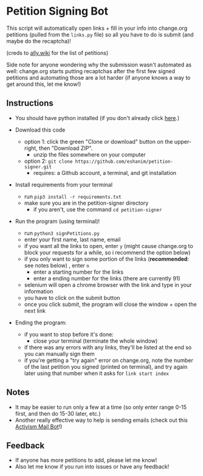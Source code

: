# Petition Signing Bot

This script will automatically open links + fill in your info into change.org petitions (pulled from the `links.py` file) so all you have to do is submit (and maybe do the recaptcha)!

(creds to [ally.wiki](https://docs.google.com/document/d/e/2PACX-1vSrT26HMWX-_hlLfiyy9s95erjkOZVJdroXYkU-miaHRk58duAnJIUWKxImRkTITsYhwaFkghS8sfIF/pub) for the list of petitions)

Side note for anyone wondering why the submission wasn't automated as well: change.org starts putting recaptchas after the first few signed petitions and automating those are a lot harder (if anyone knows a way to get around this, let me know!)

## Instructions
- You should have python installed (if you don't already click [here](https://www.python.org/downloads/).)
- Download this code
  - option 1: click the green "Clone or download" button on the upper-right, then "Download ZIP".
    - unzip the files somewhere on your computer
  - option 2: `git clone https://github.com/eshanim/petition-signer.git`
    - requires: a Github account, a terminal, and git installation
    
- Install requirements from your terminal
  - run `pip3 install -r requirements.txt` 
  - make sure you are in the petition-signer directory
    - if you aren't, use the command `cd petition-signer`
    
- Run the program (using terminal)!
  - run `python3 signPetitions.py`
  - enter your first name, last name, email
  - if you want all the links to open, enter `y` (might cause change.org to block your requests for a while, so i recommend the option below)
  - if you only want to sign some portion of the links (**recommended**: see notes below) , enter `n`
    - enter a starting number for the links 
    - enter a ending number for the links (there are currently 91)
  - selenium will open a chrome browser with the link and type in your information
  - you have to click on the submit button
  - once you click submit, the program will close the window + open the next link
  
- Ending the program:
  - if you want to stop before it's done:
    - close your terminal (terminate the whole window)
  - if there was any errors with any links, they'll be listed at the end so you can manually sign them
  - if you're getting a "try again" error on change.org, note the number of the last petition you signed (printed on terminal), and try again later using that number when it asks for `link start index`

  
## Notes
- It may be easier to run only a few at a time (so only enter range 0-15 first, and then do 15-30 later, etc.)
- Another really effective way to help is sending emails (check out this [Activism Mail Bot](https://github.com/alandgton/activism-mail-bot)!)

## Feedback
- If anyone has more petitions to add, please let me know!
- Also let me know if you run into issues or have any feedback!
